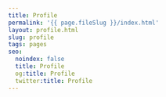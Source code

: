 ```yaml
---
title: Profile
permalink: '{{ page.fileSlug }}/index.html'
layout: profile.html
slug: profile
tags: pages
seo:
  noindex: false
  title: Profile
  og:title: Profile
  twitter:title: Profile
---
```



